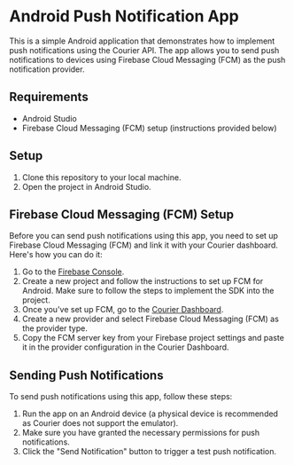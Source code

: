 # Android Push Notification App

This is a simple Android application that demonstrates how to implement push notifications using the Courier API. The app allows you to send push notifications to devices using Firebase Cloud Messaging (FCM) as the push notification provider.

## Requirements

- Android Studio
- Firebase Cloud Messaging (FCM) setup (instructions provided below)

## Setup

1. Clone this repository to your local machine.
2. Open the project in Android Studio.

## Firebase Cloud Messaging (FCM) Setup

Before you can send push notifications using this app, you need to set up Firebase Cloud Messaging (FCM) and link it with your Courier dashboard. Here's how you can do it:

1. Go to the [Firebase Console](https://console.firebase.google.com/).
2. Create a new project and follow the instructions to set up FCM for Android. Make sure to follow the steps to implement the SDK into the project.
3. Once you've set up FCM, go to the [Courier Dashboard](https://dashboard.courier.com/).
4. Create a new provider and select Firebase Cloud Messaging (FCM) as the provider type.
5. Copy the FCM server key from your Firebase project settings and paste it in the provider configuration in the Courier Dashboard.

## Sending Push Notifications

To send push notifications using this app, follow these steps:

1. Run the app on an Android device (a physical device is recommended as Courier does not support the emulator).
2. Make sure you have granted the necessary permissions for push notifications.
3. Click the "Send Notification" button to trigger a test push notification.
